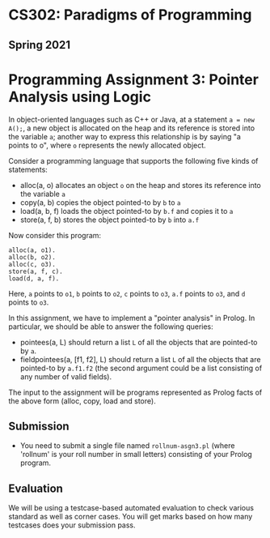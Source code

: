 # CS302: Paradigms of Programming

## Spring 2021

Programming Assignment 3: Pointer Analysis using Logic
======================================================

In object-oriented languages such as C++ or Java, at a statement `a = new A();`, a new object is allocated on the heap and its reference is stored into the variable `a`; another way to express this relationship is by saying "a points to o", where `o` represents the newly allocated object.

Consider a programming language that supports the following five kinds of statements:
- alloc(a, o) allocates an object `o` on the heap and stores its reference into the variable `a`
- copy(a, b) copies the object pointed-to by `b` to `a`
- load(a, b, f) loads the object pointed-to by `b.f` and copies it to `a`
- store(a, f, b) stores the object pointed-to by `b` into `a.f`

Now consider this program:

```
alloc(a, o1).
alloc(b, o2).
alloc(c, o3).
store(a, f, c).
load(d, a, f).
```

Here, `a` points to `o1`, `b` points to `o2`, `c` points to `o3`, `a.f` points to `o3`, and `d` points to `o3`.

In this assignment, we have to implement a "pointer analysis" in Prolog.
In particular, we should be able to answer the following queries:
- pointees(a, L) should return a list `L` of all the objects that are pointed-to by `a`.
- fieldpointees(a, [f1, f2], L) should return a list `L` of all the objects that are pointed-to by `a.f1.f2` (the second argument could be a list consisting of any number of valid fields).

The input to the assignment will be programs represented as Prolog facts of the above form (alloc, copy, load and store).

## Submission

- You need to submit a single file named `rollnum-asgn3.pl` (where 'rollnum' is your roll number in small letters) consisting of your Prolog program.

## Evaluation

We will be using a testcase-based automated evaluation to check various standard as well as corner cases. You will get marks based on how many testcases does your submission pass.

